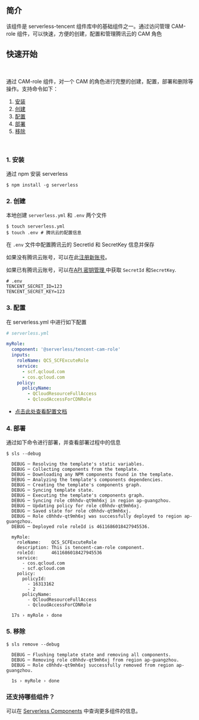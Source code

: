 <!--
title: Serverless Framework - 基础 Components  - 访问管理 CAM-角色组件
menuText: 访问管理 CAM-角色组件
menuOrder: 6
layout: Doc
-->

## 简介

该组件是 serverless-tencent 组件库中的基础组件之一。通过访问管理 CAM-role 组件，可以快速，方便的创建，配置和管理腾讯云的 CAM 角色

## 快速开始

&nbsp;

通过 CAM-role 组件，对一个 CAM 的角色进行完整的创建，配置，部署和删除等操作。支持命令如下：

1. [安装](#1-安装)
2. [创建](#2-创建)
3. [配置](#3-配置)
4. [部署](#4-部署)
5. [移除](#5-移除)

&nbsp;

### 1. 安装

通过 npm 安装 serverless

```
$ npm install -g serverless
```

### 2. 创建

本地创建 `serverless.yml` 和 `.env` 两个文件

```
$ touch serverless.yml
$ touch .env # 腾讯云的配置信息
```

在 `.env` 文件中配置腾讯云的 SecretId 和 SecretKey 信息并保存

如果没有腾讯云账号，可以在此[注册新账号](https://cloud.tencent.com/register)。

如果已有腾讯云账号，可以在[API 密钥管理
](https://console.cloud.tencent.com/cam/capi)中获取 `SecretId` 和`SecretKey`.

```env
# .env
TENCENT_SECRET_ID=123
TENCENT_SECRET_KEY=123
```

### 3. 配置

在 serverless.yml 中进行如下配置

```yml
# serverless.yml

myRole:
  component: '@serverless/tencent-cam-role'
  inputs:
    roleName: QCS_SCFExcuteRole
    service:
      - scf.qcloud.com
      - cos.qcloud.com
    policy:
      policyName:
        - QCloudResourceFullAccess
        - QcloudAccessForCDNRole
```

- [点击此处查看配置文档](https://github.com/serverless-tencent/tencent-cam-role/blob/master/docs/configure.md)

### 4. 部署

通过如下命令进行部署，并查看部署过程中的信息

```
$ sls --debug

  DEBUG ─ Resolving the template's static variables.
  DEBUG ─ Collecting components from the template.
  DEBUG ─ Downloading any NPM components found in the template.
  DEBUG ─ Analyzing the template's components dependencies.
  DEBUG ─ Creating the template's components graph.
  DEBUG ─ Syncing template state.
  DEBUG ─ Executing the template's components graph.
  DEBUG ─ Syncing role c0hhdv-qt9mh6xj in region ap-guangzhou.
  DEBUG ─ Updating policy for role c0hhdv-qt9mh6xj.
  DEBUG ─ Saved state for role c0hhdv-qt9mh6xj.
  DEBUG ─ Role c0hhdv-qt9mh6xj was successfully deployed to region ap-guangzhou.
  DEBUG ─ Deployed role roleId is 4611686018427945536.

  myRole:
    roleName:    QCS_SCFExcuteRole
    description: This is tencent-cam-role component.
    roleId:      4611686018427945536
    service:
      - cos.qcloud.com
      - scf.qcloud.com
    policy:
      policyId:
        - 16313162
        - 2
      policyName:
        - QCloudResourceFullAccess
        - QcloudAccessForCDNRole

  17s › myRole › done

```

### 5. 移除

```
$ sls remove --debug

  DEBUG ─ Flushing template state and removing all components.
  DEBUG ─ Removing role c0hhdv-qt9mh6xj from region ap-guangzhou.
  DEBUG ─ Role c0hhdv-qt9mh6xj successfully removed from region ap-guangzhou.

  1s › myRole › done

```

### 还支持哪些组件？

可以在 [Serverless Components](https://github.com/serverless/components) 中查询更多组件的信息。
